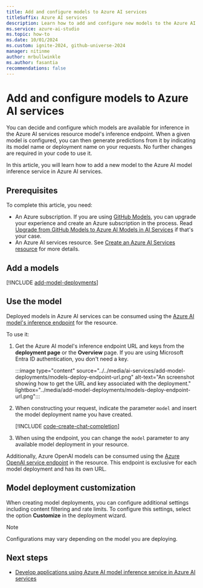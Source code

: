 ```yaml
---
title: Add and configure models to Azure AI services
titleSuffix: Azure AI services
description: Learn how to add and configure new models to the Azure AI model's inference endpoint in Azure AI services.
ms.service: azure-ai-studio
ms.topic: how-to
ms.date: 10/01/2024
ms.custom: ignite-2024, github-universe-2024
manager: nitinme
author: mrbullwinkle
ms.author: fasantia 
recommendations: false
---
```


# Add and configure models to Azure AI services

You can decide and configure which models are available for inference in the Azure AI services resource model's inference endpoint. When a given model is configured, you can then generate predictions from it by indicating its model name or deployment name on your requests. No further changes are required in your code to use it.

In this article, you will learn how to add a new model to the Azure AI model inference service in Azure AI services.

## Prerequisites

To complete this article, you need:

* An Azure subscription. If you are using [GitHub Models](https://docs.github.com/en/github-models/), you can upgrade your experience and create an Azure subscription in the process. Read [Upgrade from GitHub Models to Azure AI Models in AI Services](quickstart-github-models.md) if that's your case.
* An Azure AI services resource. See [Create an Azure AI Services resource](../../multi-service-resource.md??context=/azure/ai-services/model-inference/context/context) for more details.


## Add a models

[!INCLUDE [add-model-deployments](../../includes/ai-services/add-model-deployments.md)]

## Use the model

Deployed models in Azure AI services can be consumed using the [Azure AI model's inference endpoint](../concepts/endpoints.md) for the resource.

To use it:

1. Get the Azure AI model's inference endpoint URL and keys from the **deployment page** or the **Overview** page. If you are using Microsoft Entra ID authentication, you don't need a key.

    :::image type="content" source="../../media/ai-services/add-model-deployments/models-deploy-endpoint-url.png" alt-text="An screenshot showing how to get the URL and key associated with the deployment." lightbox="../media/add-model-deployments/models-deploy-endpoint-url.png":::

2. When constructing your request, indicate the parameter `model` and insert the model deployment name you have created.

    [!INCLUDE [code-create-chat-completion](../../includes/ai-services/code-create-chat-completion.md)]

3. When using the endpoint, you can change the `model` parameter to any available model deployment in your resource.

Additionally, Azure OpenAI models can be consumed using the [Azure OpenAI service endpoint](../../openai/supported-languages.md) in the resource. This endpoint is exclusive for each model deployment and has its own URL.

## Model deployment customization

When creating model deployments, you can configure additional settings including content filtering and rate limits. To configure this settings, select the option **Customize** in the deployment wizard.

> [!NOTE]
> Configurations may vary depending on the model you are deploying.

## Next steps

* [Develop applications using Azure AI model inference service in Azure AI services](../supported-languages.md)